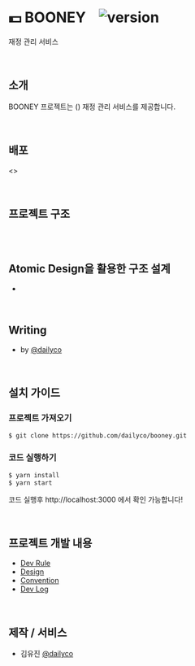 # 💵 BOONEYㅤ![version](https://img.shields.io/badge/version-v0.0.0-blue)
재정 관리 서비스

<br/>

## 소개
BOONEY 프로젝트는 () 재정 관리 서비스를 제공합니다.

<br/>

## 배포
<>

<br/>

## 프로젝트 구조
```

```

<br/>

## Atomic Design을 활용한 구조 설계
- []()

<br/>

## Writing
- []() by [@dailyco](https://github.com/dailyco)

<br/>

## 설치 가이드
### 프로젝트 가져오기
```bash
$ git clone https://github.com/dailyco/booney.git
```
### 코드 실행하기
```bash
$ yarn install
$ yarn start
```
코드 실행후 http://localhost:3000 에서 확인 가능합니다!

<br/>

## 프로젝트 개발 내용
- [Dev Rule](https://github.com/dailyco/booney/wiki/%F0%9F%A4%99%F0%9F%8F%BB-Dev-Rule)
- [Design](https://www.figma.com/file/ztqmM0pqcrhQwl0PsgDjE9/Booney)
- [Convention]()
- [Dev Log]()

<br/>

## 제작 / 서비스
- 김유진 [@dailyco](https://github.com/dailyco)
